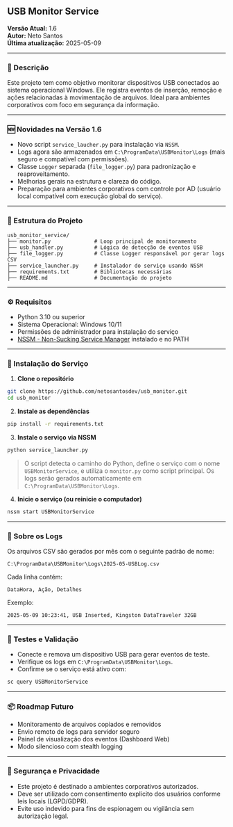 ## USB Monitor Service

**Versão Atual:** 1.6  
**Autor:** Neto Santos  
**Última atualização:** 2025-05-09

---

### 📌 Descrição

Este projeto tem como objetivo monitorar dispositivos USB conectados ao sistema operacional Windows. Ele registra eventos de inserção, remoção e ações relacionadas à movimentação de arquivos. Ideal para ambientes corporativos com foco em segurança da informação.

---

### 🆕 Novidades na Versão 1.6

- Novo script `service_laucher.py` para instalação via `NSSM`.
- Logs agora são armazenados em `C:\ProgramData\USBMonitor\Logs` (mais seguro e compatível com permissões).
- Classe `Logger` separada (`file_logger.py`) para padronização e reaproveitamento.
- Melhorias gerais na estrutura e clareza do código.
- Preparação para ambientes corporativos com controle por AD (usuário local compatível com execução global do serviço).

---

### 📁 Estrutura do Projeto

```
usb_monitor_service/
├── monitor.py              # Loop principal de monitoramento
├── usb_handler.py          # Lógica de detecção de eventos USB
├── file_logger.py          # Classe Logger responsável por gerar logs CSV
├── service_launcher.py     # Instalador do serviço usando NSSM
├── requirements.txt        # Bibliotecas necessárias
├── README.md               # Documentação do projeto
```

---

### ⚙️ Requisitos

- Python 3.10 ou superior
- Sistema Operacional: Windows 10/11
- Permissões de administrador para instalação do serviço
- [NSSM - Non-Sucking Service Manager](https://nssm.cc/) instalado e no PATH

---

### 🚀 Instalação do Serviço

1. **Clone o repositório**

```bash
git clone https://github.com/netosantosdev/usb_monitor.git
cd usb_monitor
```

2. **Instale as dependências**

```bash
pip install -r requirements.txt
```

3. **Instale o serviço via NSSM**

```bash
python service_launcher.py
```

> O script detecta o caminho do Python, define o serviço com o nome `USBMonitorService`, e utiliza o `monitor.py` como script principal. Os logs serão gerados automaticamente em `C:\ProgramData\USBMonitor\Logs`.

4. **Inicie o serviço (ou reinicie o computador)**

```bash
nssm start USBMonitorService
```

---

### 📄 Sobre os Logs

Os arquivos CSV são gerados por mês com o seguinte padrão de nome:

```
C:\ProgramData\USBMonitor\Logs\2025-05-USBLog.csv
```

Cada linha contém:

```
DataHora, Ação, Detalhes
```

Exemplo:
```
2025-05-09 10:23:41, USB Inserted, Kingston DataTraveler 32GB
```

---

### 🧪 Testes e Validação

- Conecte e remova um dispositivo USB para gerar eventos de teste.
- Verifique os logs em `C:\ProgramData\USBMonitor\Logs`.
- Confirme se o serviço está ativo com:

```bash
sc query USBMonitorService
```

---

### 📦 Roadmap Futuro

- Monitoramento de arquivos copiados e removidos
- Envio remoto de logs para servidor seguro
- Painel de visualização dos eventos (Dashboard Web)
- Modo silencioso com stealth logging

---

### 🔐 Segurança e Privacidade

- Este projeto é destinado a ambientes corporativos autorizados.
- Deve ser utilizado com consentimento explícito dos usuários conforme leis locais (LGPD/GDPR).
- Evite uso indevido para fins de espionagem ou vigilância sem autorização legal.